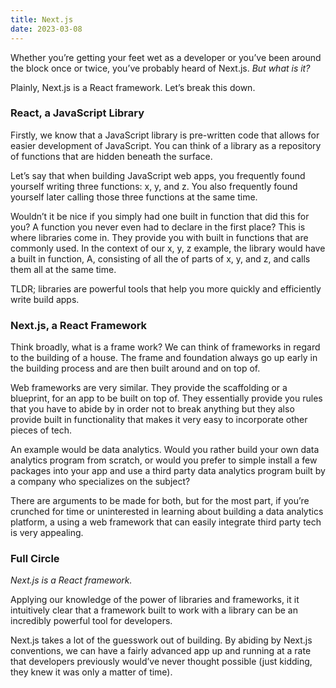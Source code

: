 ```yaml
---
title: Next.js
date: 2023-03-08
---
```


Whether you’re getting your feet wet as a developer or you’ve been around the block once or twice, you’ve probably heard of Next.js. _But what is it?_

Plainly, Next.js is a React framework. Let’s break this down.

### React, a JavaScript Library

Firstly, we know that a JavaScript library is pre-written code that allows for easier development of JavaScript. You can think of a library as a repository of functions that are hidden beneath the surface.

Let’s say that when building JavaScript web apps, you frequently found yourself writing three functions: x, y, and z. You also frequently found yourself later calling those three functions at the same time.

Wouldn’t it be nice if you simply had one built in function that did this for you? A function you never even had to declare in the first place? This is where libraries come in. They provide you with built in functions that are commonly used. In the context of our x, y, z example, the library would have a built in function, A, consisting of all the of parts of x, y, and z, and calls them all at the same time.

TLDR; libraries are powerful tools that help you more quickly and efficiently write build apps.

### Next.js, a React Framework

Think broadly, what is a frame work? We can think of frameworks in regard to the building of a house. The frame and foundation always go up early in the building process and are then built around and on top of.

Web frameworks are very similar. They provide the scaffolding or a blueprint, for an app to be built on top of. They essentially provide you rules that you have to abide by in order not to break anything but they also provide built in functionality that makes it very easy to incorporate other pieces of tech.

An example would be data analytics. Would you rather build your own data analytics program from scratch, or would you prefer to simple install a few packages into your app and use a third party data analytics program built by a company who specializes on the subject?

There are arguments to be made for both, but for the most part, if you’re crunched for time or uninterested in learning about building a data analytics platform, a using a web framework that can easily integrate third party tech is very appealing.

### Full Circle

_Next.js is a React framework._

Applying our knowledge of the power of libraries and frameworks, it it intuitively clear that a framework built to work with a library can be an incredibly powerful tool for developers.

Next.js takes a lot of the guesswork out of building. By abiding by Next.js conventions, we can have a fairly advanced app up and running at a rate that developers previously would’ve never thought possible (just kidding, they knew it was only a matter of time).
